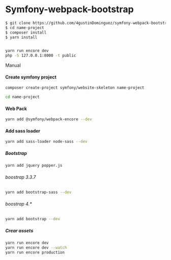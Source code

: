 # Symfony-webpack-bootstrap

```sh
$ git clone https://github.com/4gustinDominguez/symfony-webpack-bootstrap.git name-project
$ cd name-project
$ composer install
$ yarn install


yarn run encore dev
php -S 127.0.0.1:8000 -t public
```

Manual

#### Create symfony project
```sh
composer create-project symfony/website-skeleton name-project
```

```sh
cd name-project
```
#### Web Pack
```sh
yarn add @symfony/webpack-encore --dev
````

#### Add sass loader
```sh
yarn add sass-loader node-sass --dev
```

##### Bootstrap
```sh
yarn add jquery popper.js
```

###### boostrap 3.3.7
```sh
yarn add bootstrap-sass --dev 
```

###### boostrap 4.*
```sh
yarn add bootstrap --dev
```

##### Crear assets
```sh
yarn run encore dev
yarn run encore dev --watch
yarn run encore production
```